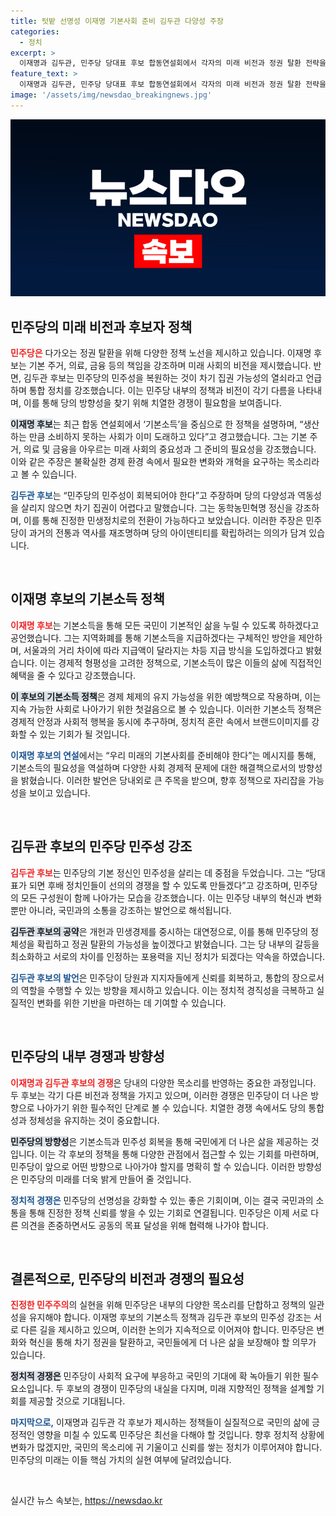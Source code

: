 ```yaml
---
title: 텃밭 선명성 이재명 기본사회 준비 김두관 다양성 주장
categories:
  - 정치
excerpt: >
  이재명과 김두관, 민주당 당대표 후보 합동연설회에서 각자의 미래 비전과 정권 탈환 전략을 공개했다. 이재명은 기본소득을 기초로 한 포괄적 사회를 제안하고, 김두관은 민주당의 다양성과 민주성을 강조하며 차기 집권 가능성을 피력했다. 클릭해 더 자세한 내용을 확인하세요!
feature_text: >
  이재명과 김두관, 민주당 당대표 후보 합동연설회에서 각자의 미래 비전과 정권 탈환 전략을 공개했다. 이재명은 기본소득을 기초로 한 포괄적 사회를 제안하고, 김두관은 민주당의 다양성과 민주성을 강조하며 차기 집권 가능성을 피력했다. 클릭해 더 자세한 내용을 확인하세요!
image: '/assets/img/newsdao_breakingnews.jpg'
---
```


<p><img src="/assets/img/newsdao_breakingnews.jpg" alt="flaretime 속보" /></p>

<h2 data-ke-size="size26">민주당의 미래 비전과 후보자 정책</h2>

<p data-ke-size="size16"><b><span style="color: #ee2323;">민주당은</span></b> 다가오는 정권 탈환을 위해 다양한 정책 노선을 제시하고 있습니다. 이재명 후보는 기본 주거, 의료, 금융 등의 책임을 강조하며 미래 사회의 비전을 제시했습니다. 반면, 김두관 후보는 민주당의 민주성을 복원하는 것이 차기 집권 가능성의 열쇠라고 언급하며 통합 정치를 강조했습니다. 이는 민주당 내부의 정책과 비전이 각기 다름을 나타내며, 이를 통해 당의 방향성을 찾기 위해 치열한 경쟁이 필요함을 보여줍니다.</p>

<p data-ke-size="size16"><b><span style="background-color: #21538527;">이재명 후보</span></b>는 최근 합동 연설회에서 ‘기본소득’을 중심으로 한 정책을 설명하며, “생산하는 만큼 소비하지 못하는 사회가 이미 도래하고 있다”고 경고했습니다. 그는 기본 주거, 의료 및 금융을 아우르는 미래 사회의 중요성과 그 준비의 필요성을 강조했습니다. 이와 같은 주장은 불확실한 경제 환경 속에서 필요한 변화와 개혁을 요구하는 목소리라고 볼 수 있습니다.</p>

<p data-ke-size="size16"><b><span style="color: #1a5490;">김두관 후보</span></b>는 “민주당의 민주성이 회복되어야 한다”고 주장하며 당의 다양성과 역동성을 살리지 않으면 차기 집권이 어렵다고 말했습니다. 그는 동학농민혁명 정신을 강조하며, 이를 통해 진정한 민생정치로의 전환이 가능하다고 보았습니다. 이러한 주장은 민주당이 과거의 전통과 역사를 재조명하며 당의 아이덴티티를 확립하려는 의의가 담겨 있습니다.</p>

<p data-ke-size="size16">&nbsp;</p>

<h2 data-ke-size="size26">이재명 후보의 기본소득 정책</h2>

<p data-ke-size="size16"><b><span style="color: #ee2323;">이재명 후보</span></b>는 기본소득을 통해 모든 국민이 기본적인 삶을 누릴 수 있도록 하하겠다고 공언했습니다. 그는 지역화폐를 통해 기본소득을 지급하겠다는 구체적인 방안을 제안하며, 서울과의 거리 차이에 따라 지급액이 달라지는 차등 지급 방식을 도입하겠다고 밝혔습니다. 이는 경제적 형평성을 고려한 정책으로, 기본소득이 많은 이들의 삶에 직접적인 혜택을 줄 수 있다고 강조했습니다.</p>

<p data-ke-size="size16"><b><span style="background-color: #21538527;">이 후보의 기본소득 정책</span></b>은 경제 체제의 유지 가능성을 위한 예방책으로 작용하며, 이는 지속 가능한 사회로 나아가기 위한 첫걸음으로 볼 수 있습니다. 이러한 기본소득 정책은 경제적 안정과 사회적 행복을 동시에 추구하며, 정치적 혼란 속에서 브랜드이미지를 강화할 수 있는 기회가 될 것입니다.</p>

<p data-ke-size="size16"><b><span style="color: #1a5490;">이재명 후보의 연설</span></b>에서는 “우리 미래의 기본사회를 준비해야 한다”는 메시지를 통해, 기본소득의 필요성을 역설하며 다양한 사회 경제적 문제에 대한 해결책으로서의 방향성을 밝혔습니다. 이러한 발언은 당내외로 큰 주목을 받으며, 향후 정책으로 자리잡을 가능성을 보이고 있습니다.</p>

<p data-ke-size="size16">&nbsp;</p>

<h2 data-ke-size="size26">김두관 후보의 민주당 민주성 강조</h2>

<p data-ke-size="size16"><b><span style="color: #ee2323;">김두관 후보</span></b>는 민주당의 기본 정신인 민주성을 살리는 데 중점을 두었습니다. 그는 “당대표가 되면 후배 정치인들이 선의의 경쟁을 할 수 있도록 만들겠다”고 강조하며, 민주당의 모든 구성원이 함께 나아가는 모습을 강조했습니다. 이는 민주당 내부의 혁신과 변화뿐만 아니라, 국민과의 소통을 강조하는 발언으로 해석됩니다.</p>

<p data-ke-size="size16"><b><span style="background-color: #21538527;">김두관 후보의 공약</span></b>은 개헌과 민생경제를 중시하는 대연정으로, 이를 통해 민주당의 정체성을 확립하고 정권 탈환의 가능성을 높이겠다고 밝혔습니다. 그는 당 내부의 갈등을 최소화하고 서로의 차이를 인정하는 포용력을 지닌 정치가 되겠다는 약속을 하였습니다.</p>

<p data-ke-size="size16"><b><span style="color: #1a5490;">김두관 후보의 발언</span></b>은 민주당이 당원과 지지자들에게 신뢰를 회복하고, 통합의 장으로서의 역할을 수행할 수 있는 방향을 제시하고 있습니다. 이는 정치적 경직성을 극복하고 실질적인 변화를 위한 기반을 마련하는 데 기여할 수 있습니다.</p>

<p data-ke-size="size16">&nbsp;</p>

<h2 data-ke-size="size26">민주당의 내부 경쟁과 방향성</h2>

<p data-ke-size="size16"><b><span style="color: #ee2323;">이재명과 김두관 후보의 경쟁</span></b>은 당내의 다양한 목소리를 반영하는 중요한 과정입니다. 두 후보는 각기 다른 비전과 정책을 가지고 있으며, 이러한 경쟁은 민주당이 더 나은 방향으로 나아가기 위한 필수적인 단계로 볼 수 있습니다. 치열한 경쟁 속에서도 당의 통합성과 정체성을 유지하는 것이 중요합니다.</p>

<p data-ke-size="size16"><b><span style="background-color: #21538527;">민주당의 방향성</span></b>은 기본소득과 민주성 회복을 통해 국민에게 더 나은 삶을 제공하는 것입니다. 이는 각 후보의 정책을 통해 다양한 관점에서 접근할 수 있는 기회를 마련하며, 민주당이 앞으로 어떤 방향으로 나아가야 할지를 명확히 할 수 있습니다. 이러한 방향성은 민주당의 미래를 더욱 밝게 만들어 줄 것입니다.</p>

<p data-ke-size="size16"><b><span style="color: #1a5490;">정치적 경쟁은</span></b> 민주당의 선명성을 강화할 수 있는 좋은 기회이며, 이는 결국 국민과의 소통을 통해 진정한 정책 신뢰를 쌓을 수 있는 기회로 연결됩니다. 민주당은 이제 서로 다른 의견을 존중하면서도 공동의 목표 달성을 위해 협력해 나가야 합니다.</p>

<p data-ke-size="size16">&nbsp;</p>

<h2 data-ke-size="size26">결론적으로, 민주당의 비전과 경쟁의 필요성</h2>

<p data-ke-size="size16"><b><span style="color: #ee2323;">진정한 민주주의</span></b>의 실현을 위해 민주당은 내부의 다양한 목소리를 단합하고 정책의 일관성을 유지해야 합니다. 이재명 후보의 기본소득 정책과 김두관 후보의 민주성 강조는 서로 다른 길을 제시하고 있으며, 이러한 논의가 지속적으로 이어져야 합니다. 민주당은 변화와 혁신을 통해 차기 정권을 탈환하고, 국민들에게 더 나은 삶을 보장해야 할 의무가 있습니다.</p>

<p data-ke-size="size16"><b><span style="background-color: #21538527;">정치적 경쟁은</span></b> 민주당이 사회적 요구에 부응하고 국민의 기대에 확 녹아들기 위한 필수 요소입니다. 두 후보의 경쟁이 민주당의 내실을 다지며, 미래 지향적인 정책을 설계할 기회를 제공할 것으로 기대됩니다.</p>

<p data-ke-size="size16"><b><span style="color: #1a5490;">마지막으로,</span></b> 이재명과 김두관 각 후보가 제시하는 정책들이 실질적으로 국민의 삶에 긍정적인 영향을 미칠 수 있도록 민주당은 최선을 다해야 할 것입니다. 향후 정치적 상황에 변화가 많겠지만, 국민의 목소리에 귀 기울이고 신뢰를 쌓는 정치가 이루어져야 합니다. 민주당의 미래는 이들 핵심 가치의 실현 여부에 달려있습니다.</p>

<p data-ke-size="size16">&nbsp;</p>
실시간 뉴스 속보는, <a href="https://newsdao.kr" rel="dofollow">https://newsdao.kr</a>


